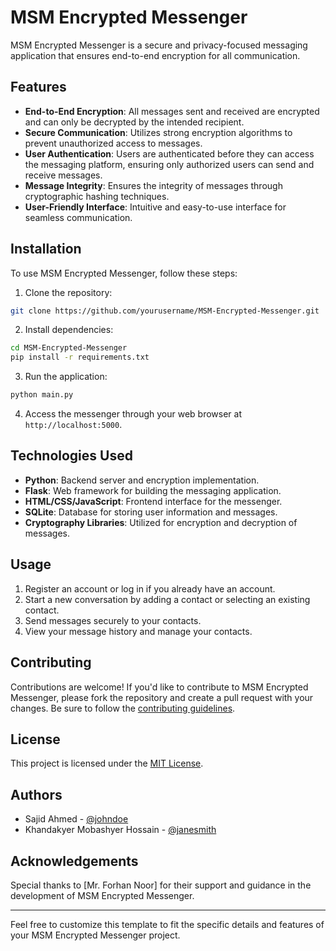 # MSM Encrypted Messenger

MSM Encrypted Messenger is a secure and privacy-focused messaging application that ensures end-to-end encryption for all communication.

## Features

- **End-to-End Encryption**: All messages sent and received are encrypted and can only be decrypted by the intended recipient.
- **Secure Communication**: Utilizes strong encryption algorithms to prevent unauthorized access to messages.
- **User Authentication**: Users are authenticated before they can access the messaging platform, ensuring only authorized users can send and receive messages.
- **Message Integrity**: Ensures the integrity of messages through cryptographic hashing techniques.
- **User-Friendly Interface**: Intuitive and easy-to-use interface for seamless communication.

## Installation

To use MSM Encrypted Messenger, follow these steps:

1. Clone the repository:

```bash
git clone https://github.com/yourusername/MSM-Encrypted-Messenger.git
```

2. Install dependencies:

```bash
cd MSM-Encrypted-Messenger
pip install -r requirements.txt
```

3. Run the application:

```bash
python main.py
```

4. Access the messenger through your web browser at `http://localhost:5000`.

## Technologies Used

- **Python**: Backend server and encryption implementation.
- **Flask**: Web framework for building the messaging application.
- **HTML/CSS/JavaScript**: Frontend interface for the messenger.
- **SQLite**: Database for storing user information and messages.
- **Cryptography Libraries**: Utilized for encryption and decryption of messages.

## Usage

1. Register an account or log in if you already have an account.
2. Start a new conversation by adding a contact or selecting an existing contact.
3. Send messages securely to your contacts.
4. View your message history and manage your contacts.

## Contributing

Contributions are welcome! If you'd like to contribute to MSM Encrypted Messenger, please fork the repository and create a pull request with your changes. Be sure to follow the [contributing guidelines](CONTRIBUTING.md).

## License

This project is licensed under the [MIT License](LICENSE).

## Authors

- Sajid Ahmed - [@johndoe](https://github.com/sajidahmed12)
- Khandakyer Mobashyer Hossain - [@janesmith](https://github.com)

## Acknowledgements

Special thanks to [Mr. Forhan Noor] for their support and guidance in the development of MSM Encrypted Messenger.

---

Feel free to customize this template to fit the specific details and features of your MSM Encrypted Messenger project.
